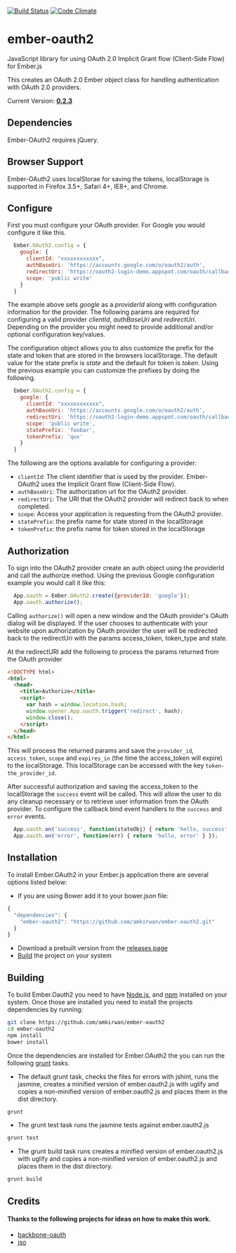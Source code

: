 [![Build Status](https://travis-ci.org/amkirwan/ember-oauth2.png)](https://travis-ci.org/amkirwan/ember-oauth2) [![Code Climate](https://codeclimate.com/github/amkirwan/ember-oauth2.png)](https://codeclimate.com/github/amkirwan/ember-oauth2)

ember-oauth2
============

JavaScript library for using OAuth 2.0 Implicit Grant flow (Client-Side Flow) for Ember.js 

This creates an OAuth 2.0 Ember object class for handling authentication with OAuth 2.0 providers. 

Current Version: **[0.2.3](https://github.com/amkirwan/ember-oauth2/releases/tag/v0.2.3)**

## Dependencies

Ember-OAuth2 requires jQuery.

## Browser Support

Ember-OAuth2 uses localStorae for saving the tokens, localStorage is supported in Firefox 3.5+, Safari 4+, IE8+, and Chrome.

## Configure

First you must configure your OAuth provider. For Google you would configure it like this.

```javascript
  Ember.OAuth2.config = {
    google: {
      clientId: "xxxxxxxxxxxx",
      authBaseUri: 'https://accounts.google.com/o/oauth2/auth',
      redirectUri: 'https://oauth2-login-demo.appspot.com/oauth/callback',
      scope: 'public write'
    } 
  } 
```

The example above sets *google* as a *providerId* along with configuration information for the provider. The following params are required for configuring a valid provider *clientId*, *authBaseUri* and *redirectUri*. Depending on the provider you might need to provide additional and/or optional configuration key/values.

The configuration object allows you to also customize the prefix for the state and token that are stored in the browsers localStorage. The default value for the state prefix is *state* and the default for token is *token*. Using the previous example you can customize the prefixes by doing the following.

```javascript
  Ember.OAuth2.config = {
    google: {
      clientId: "xxxxxxxxxxxx",
      authBaseUri: 'https://accounts.google.com/o/oauth2/auth',
      redirectUri: 'https://oauth2-login-demo.appspot.com/oauth/callback',
      scope: 'public write',
      statePrefix: 'foobar',
      tokenPrefix: 'qux'
    } 
  } 
```

The following are the options available for configuring a provider: 

* `clientId`: The client identifier that is used by the provider. Ember-OAuth2 uses the Implicit Grant flow (Client-Side Flow).
* `authBaseUri`: The authorization url for the OAuth2 provider.
* `redirectUri`: The URI that the OAuth2 provider will redirect back to when completed. 
* `scope`: Access your application is requesting from the OAuth2 provider.
* `statePrefix`: the prefix name for state stored in the localStorage
* `tokenPrefix`: the prefix name for token stored in the localStorage

## Authorization

To sign into the OAuth2 provider create an auth object using the providerId and call the authorize method. Using the previous Google configuration example you would call it like this:

```javascript
  App.oauth = Ember.OAuth2.create({providerId: 'google'});
  App.oauth.authorize();
```

Calling `authorize()` will open a new window and the OAuth provider's OAuth dialog will be displayed. If the user chooses to authenticate with your website upon authorization by OAuth provider the user will be redirected back to the redirectUri with the params access_token, token_type and state. 

At the redirectURI add the following to process the params returned from the OAuth provider

```html
<!DOCTYPE html>
<html>
  <head>
    <title>Authorize</title> 
    <script>
      var hash = window.location.hash;
      window.opener.App.oauth.trigger('redirect', hash);
      window.close();
    </script>
  </head>
</html>
```

This will process the returned params and save the `provider_id`, `access_token`, `scope` and `expires_in` (the time the access_token will expire) to the localStorage. This localStorage can be accessed with the key `token-the_provider_id`.


After successful authorization and saving the access_token to the localStorage the `success` event will be called. This will allow the user to do any cleanup necessary or to retrieve user information from the OAuth provider. To configure the callback bind event handlers to the `success` and `error` events.

```javascript
  App.oauth.on('success', function(stateObj) { return 'hello, success' } });
  App.oauth.on('error', function(err) { return 'hello, error' } });
```

## Installation

To install Ember.OAuth2 in your Ember.js application there are several options listed below:

- If you are using Bower add it to your bower.json file:

```javascript
{
  "dependencies": {
    "ember-oauth2": "https://github.com/amkirwan/ember-oauth2.git"
  }
}
```

- Download a prebuilt version from the [releases page](https://github.com/amkirwan/ember-oauth2/releases)
- [Build](/amkirwan/ember-oauth2#building) the project on your system

## Building

To build Ember.Oauth2 you need to have [Node.js](http://nodejs.org), and [npm](https://npmjs.org) installed on your system. Once those are installed you need to install the projects dependencies by running:

```bash
git clone https://github.com/amkirwan/ember-oauth2
cd ember-oauth2
npm install
bower install
```

Once the dependencies are installed for Ember.OAuth2 the you can run the following [grunt](http://gruntjs.com/getting-started) tasks.

- The default grunt task, checks the files for errors with jshint, runs the jasmine, creates a minified version of ember.oauth2.js with uglify and copies a non-minified version of ember.oauth2.js and places them in the dist directory.

```bash
grunt         
```
- The grunt test task runs the jasmine tests against ember.oauth2.js

```bash
grunt test        
```
- The grunt build task runs creates a minified version of ember.oauth2.js with uglify and copies a non-minified version of ember.oauth2.js and places them in the dist directory. 

```bash
grunt build
```

## Credits

#### Thanks to the following projects for ideas on how to make this work.

* [backbone-oauth](http://github.com/ptnplanet/backbone-oauth)
* [jso](http://github.com/andreassolberg/jso)

